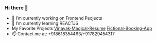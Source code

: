 ### Hi there 👋


- 🔭 I’m currently working on Frontend Peojects
- 🌱 I’m currently learning REACTJS
- My Favorite Projects
[Vinayak-Magical-Resume](https://vinayak-s-magical-resume.netlify.app/)
[Fictional-Booking-App](https://vinscoding.github.io/fictional-booking-app/)
- 📫 Contact me at: +918618354463/+917829454317

